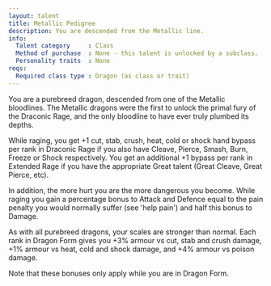 ```yaml
---
layout: talent
title: Metallic Pedigree
description: You are descended from the Metallic line.
info:
  Talent category     : Class
  Method of purchase  : None - this talent is unlocked by a subclass.
  Personality traits  : None
reqs:
  Required class type : Dragon (as class or trait)
---
```


You are a purebreed dragon, descended from one of the Metallic bloodlines. The Metallic dragons were the first to unlock the primal fury of the Draconic Rage, and the only bloodline to have ever truly plumbed its depths.

While raging, you get +1 cut, stab, crush, heat, cold or shock hand bypass per rank in Draconic Rage if you also have Cleave, Pierce, Smash, Burn, Freeze or Shock respectively. You get an additional +1 bypass per rank in Extended Rage if you have the appropriate Great talent (Great Cleave, Great Pierce, etc).

In addition, the more hurt you are the more dangerous you become. While raging you gain a percentage bonus to Attack and Defence equal to the pain penalty you would normally suffer (see 'help pain') and half this bonus to Damage.

As with all purebreed dragons, your scales are stronger than normal. Each rank in Dragon Form gives you +3% armour vs cut, stab and crush damage, +1% armour vs heat, cold and shock damage, and +4% armour vs poison damage.

Note that these bonuses only apply while you are in Dragon Form.